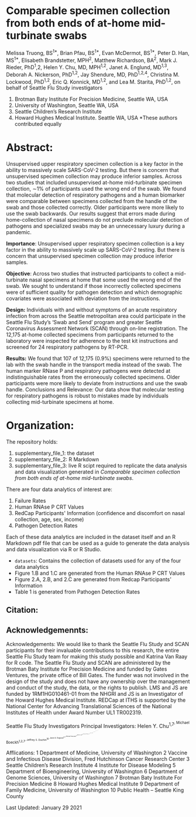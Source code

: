 # Comparable specimen collection from both ends of at-home mid-turbinate swabs
Melissa Truong, BS<sup>1*</sup>, Brian Pfau, BS<sup>1*</sup>, Evan McDermot, BS<sup>1*</sup>, Peter D. Han, MS<sup>1*</sup>, Elisabeth Brandstetter, MPH<sup>2</sup>, Matthew Richardson, BA<sup>2</sup>, Mark J. Rieder, PhD<sup>1</sup>,2, Helen Y. Chu, MD, MPH<sup>1,2</sup>, Janet A. Englund, MD<sup>1,3</sup>, Deborah A. Nickerson, PhD<sup>1,2</sup>, Jay Shendure, MD, PhD<sup>1,2,4</sup>, Christina M. Lockwood, PhD<sup>1,2</sup>, Eric Q. Konnick, MD<sup>1,2</sup>, and Lea M. Starita, PhD<sup>1,2</sup>, on behalf of Seattle Flu Study investigators

1. Brotman Baty Institute For Precision Medicine, Seattle WA, USA
2. University of Washington, Seattle WA, USA
3. Seattle Children’s Research Institute
4. Howard Hughes Medical Institute. Seattle WA, USA
*These authors contributed equally

# Abstract: 
Unsupervised upper respiratory specimen collection is a key factor in the ability to massively scale SARS-CoV-2 testing. But there is concern that unsupervised specimen collection may produce inferior samples. Across two studies that included unsupervised at-home mid-turbinate specimen collection, ∼1% of participants used the wrong end of the swab. We found that molecular detection of respiratory pathogens and a human biomarker were comparable between specimens collected from the handle of the swab and those collected correctly. Older participants were more likely to use the swab backwards. Our results suggest that errors made during home-collection of nasal specimens do not preclude molecular detection of pathogens and specialized swabs may be an unnecessary luxury during a pandemic.

**Importance**:  Unsupervised upper respiratory specimen collection is a key factor in the ability to massively scale up SARS-CoV-2 testing. But there is concern that unsupervised specimen collection may produce inferior samples.

**Objective**:  Across two studies that instructed participants to collect a mid-turbinate nasal specimens at home that some used the wrong end of the swab. We sought to understand if those incorrectly collected specimens were of sufficient quality for pathogen detection and which demographic covariates were associated with deviation from the instructions.

**Design:**  Individuals with and without symptoms of an acute respiratory infection from across the Seattle metropolitan area could participate in the Seattle Flu Study’s ‘Swab and Send’ program and greater Seattle Coronavirus Assessment Network (SCAN) through on-line registration. The 12,175 at-home collected specimens from participants returned to the laboratory were inspected for adherence to the test kit instructions and screened for 24 respiratory pathogens by RT-PCR.

**Results:** We found that 107 of 12,175 (0.9%) specimens were returned to the lab with the swab handle in the transport media instead of the swab. The human marker RNase P and respiratory pathogens were detected at indistinguishable rates from the erroneously collected specimens. Older participants were more likely to deviate from instructions and use the swab handle.
Conclusions and Relevance: Our data show that molecular testing for respiratory pathogens is robust to mistakes made by individuals collecting mid-turbinate specimens at home.

# Organization:
The repository holds:
1) supplementary_file_1: the dataset
2) supplementary_file_2: R Markdown
3) supplementary_file_3: live R scipt 
required to replicate the data analysis and data visualization generated in *Comparable specimen collection from both ends of at-home mid-turbinate swabs*. 

There are four data analytics of interest are: 
1. Failure Rates 
2. Human RNAse P CRT Values 
3. RedCap Participants' Information (confidence and discomfort on nasal collection, age, sex, income)
4. Pathogen Detection Rates

Each of these data analytics are included in the dataset itself and an R Markdown pdf file that can be used as a guide to generate the data analysis and data visualization via R or R Studio.

* `datasets`: Contains the collection of datasets used for any of the four data analytics 
* Figure 1.B and 1.C are generated from the Human RNAse P CRT Values 
* Figure 2.A, 2.B, and 2.C are generated from Redcap Participants' Information
* Table 1 is generated from Pathogen Detection Rates


## Citation:
<link to published paper>

## Acknowledgemennts:
Acknowledgements: We would like to thank the Seattle Flu Study and SCAN participants for their invaluable contributions to this research, the entire Seattle Flu Study team for making this study possible and Katrina Van Raay for R code. The Seattle Flu Study and SCAN are administered by the Brotman Baty Institute for Precision Medicine and funded by Gates Ventures, the private office of Bill Gates. The funder was not involved in the design of the study and does not have any ownership over the management and conduct of the study, the data, or the rights to publish. LMS and JS are funded by 1RM1HG010461-01 from the NHGRI and JS is an Investigator of the Howard Hughes Medical Institute. REDCap at ITHS is supported by the National Center for Advancing Translational Sciences of the National Institutes of Health under Award Number UL1 TR002319.

Seattle Flu Study Investigators Principal Investigators: Helen Y. Chu<sup>1,7<sup>, Michael Boeckh<sup>1,2,7<sup>, Jeffrey S. Duchin<sup>10<sup>, Janet A. Englund<sup>3,7<sup>, Michael Famulare<sup>4<sup>, Barry R. Lutz<sup>5,7<sup>, Deborah A. Nickerson<sup>6,7<sup>, Mark J. Rieder<sup>7<sup>, Lea M. Starita<sup>6,7,<sup> Matthew Thompson<sup>9<sup>, Jay Shendure<sup>6,7,8<sup>, and Trevor Bedford<sup>2,6,7<sup>

Afflications:
1 Department of Medicine, University of Washington
2 Vaccine and Infectious Disease Division, Fred Hutchinson Cancer Research Center
3 Seattle Children’s Research Institute
4 Institute for Disease Modeling
5 Department of Bioengineering, University of Washington
6 Department of Genome Sciences, University of Washington
7 Brotman Baty Institute For Precision Medicine
8 Howard Hughes Medical Institute
9 Department of Family Medicine, University of Washington
10 Public Health – Seattle King County

Last Updated: January 29 2021
